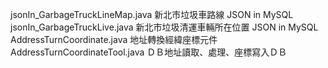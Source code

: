 jsonIn_GarbageTruckLineMap.java     新北市垃圾車路線 JSON in MySQL
jsonIn_GarbageTruckLive.java        新北市垃圾清運車輛所在位置 JSON in MySQL
AddressTurnCoordinate.java          地址轉換經緯座標元件
AddressTurnCoordinateTool.java      ＤＢ地址讀取、處理、座標寫入ＤＢ